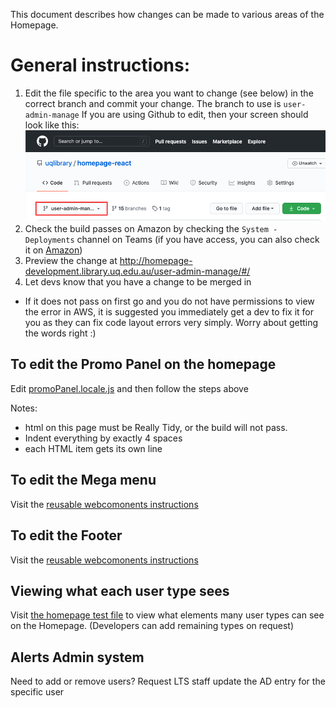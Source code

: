 This document describes how changes can be made to various areas of the Homepage.

# General instructions:

1. Edit the file specific to the area you want to change (see below) in the correct branch and commit your change.
The branch to use is `user-admin-manage`
If you are using Github to edit, then your screen should look like this:
![Demonstrating selecting the UX Services branch](https://raw.githubusercontent.com/uqlibrary/homepage-react/user-admin-manage/docs/demo-user-edit.png "Demonstrating selecting the UX Services branch")
2. Check the build passes on Amazon by checking the `System - Deployments` channel on Teams (if you have access, you can also check it on [Amazon](https://ap-southeast-2.console.aws.amazon.com/codesuite/codepipeline/pipelines/homepage-user-admin-manage/view?region=ap-southeast-2))
3. Preview the change at <http://homepage-development.library.uq.edu.au/user-admin-manage/#/>
4. Let devs know that you have a change to be merged in

* If it does not pass on first go and you do not have permissions to view the error in AWS, it is suggested you immediately get a dev to fix it for you as they can fix code layout errors very simply. Worry about getting the words right :)

## To edit the Promo Panel on the homepage

Edit [promoPanel.locale.js](https://github.com/uqlibrary/homepage-react/blob/user-admin-manage/src/modules/Index/components/subComponents/promoPanel.locale.js) and then follow the steps above

Notes:

* html on this page must be Really Tidy, or the build will not pass. 
* Indent everything by exactly 4 spaces
* each HTML item gets its own line 

## To edit the Mega menu

Visit the [reusable webcomonents instructions](https://github.com/uqlibrary/reusable-webcomponents/blob/user-admin-manage/docs/admin-howto.md)

## To edit the Footer

Visit the [reusable webcomonents instructions](https://github.com/uqlibrary/reusable-webcomponents/blob/user-admin-manage/docs/admin-howto.md)

## Viewing what each user type sees

Visit [the homepage test file](https://github.com/uqlibrary/homepage-react/blob/user-admin-manage/cypress/integration/homepage.spec.js#L9) to view what elements many user types can see on the Homepage. (Developers can add remaining types on request) 

## Alerts Admin system

Need to add or remove users? Request LTS staff update the AD entry for the specific user
